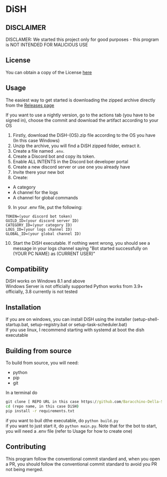 # DiSH

## DISCLAIMER
DISCLAMER: We started this project only for good purposes - this program is NOT INTENDED FOR MALICIOUS USE
## License

You can obtain a copy of the License [here](LICENSE)

## Usage
The easiest way to get started is downloading the zipped archive directly from the [Releases page](https://github.com/barachino-della-scuola/DiSH/releases/latest)

If you want to use a nightly version, go to the actions tab (you have to be signed in), choose the commit and download the artifact according to your OS

1. Firstly, download the DiSH-{OS}.zip file according to the OS you have (In this case Windows)
2. Unzip the archive, you will find a DiSH zipped folder, extract it.
3. Create a file named `.env`.
4. Create a Discord bot and copy its token.
5. Enable ALL INTENTS in the Discord bot developer portal
6. Create a new discord server or use one you already have
7. Invite there your new bot
8. Create:
- A category
- A channel for the logs
- A channel for global commands
9. In your .env file, put the following:
```env
TOKEN=(your discord bot token)
GUILD_ID=(your discord server ID)
CATEGORY_ID=(your category ID)
LOGS_ID=(your logs channel ID)
GLOBAL_ID=(your global channel ID)
```
10. Start the DiSH executable. If nothing went wrong, you should see a message in your logs channel saying "Bot started successfully on (YOUR PC NAME) as (CURRENT USER)"

## Compatibility
DiSH works on Windows 8.1 and above
<br>Windows Server is not officially supported
Python works from 3.9+ officially, 3.8 currently is not tested

## Installation
If you are on windows, you can install DiSH using the installer (setup-shell-startup.bat, setup-registry.bat or setup-task-scheduler.bat)
<br>If you use linux, I recommend starting with systemd at boot the dish executable

## Building from source
To build from source, you will need: 
- python
- pip
- git

In a terminal do 
``` bat
git clone [ REPO URL in this case https://github.com/Baracchino-Della-Scuola/DiSH ]
cd (repo name, in this case DiSH)
pip install -r requirements.txt
```
if you want to buil dthe executable, do `python build.py`<br>
if you want to just start it, do `python main.py`. Note that for the bot to start, you will need a .env file (refer to Usage for how to create one)

## Contributing
This program follow the conventional commit standard and, when you open a PR, you should follow the conventional commit standard to avoid you PR not being merged.

